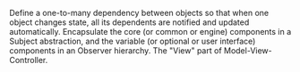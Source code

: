 Define a one-to-many dependency between objects so that when one object changes state, all its dependents are notified and updated automatically.
Encapsulate the core (or common or engine) components in a Subject abstraction, and the variable (or optional or user interface) components in an Observer hierarchy.
The "View" part of Model-View-Controller.


